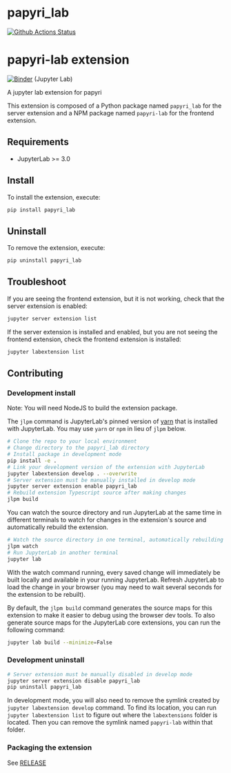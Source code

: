 # papyri_lab

[![Github Actions Status](https://github.com/Carreau/papyri-lab/workflows/Build/badge.svg)](https://github.com/Carreau/papyri-lab/actions/workflows/build.yml)

# papyri-lab extension


[![Binder](https://mybinder.org/badge_logo.svg)](https://beta.mybinder.org/v2/gh/Carreau/papyri-lab/HEAD?urlpath=lab/tree/index.md) (Jupyter Lab)


A jupyter lab extension for papyri


This extension is composed of a Python package named `papyri_lab`
for the server extension and a NPM package named `papyri-lab`
for the frontend extension.


## Requirements

* JupyterLab >= 3.0

## Install

To install the extension, execute:

```bash
pip install papyri_lab
```

## Uninstall

To remove the extension, execute:

```bash
pip uninstall papyri_lab
```


## Troubleshoot

If you are seeing the frontend extension, but it is not working, check
that the server extension is enabled:

```bash
jupyter server extension list
```

If the server extension is installed and enabled, but you are not seeing
the frontend extension, check the frontend extension is installed:

```bash
jupyter labextension list
```


## Contributing

### Development install

Note: You will need NodeJS to build the extension package.

The `jlpm` command is JupyterLab's pinned version of
[yarn](https://yarnpkg.com/) that is installed with JupyterLab. You may use
`yarn` or `npm` in lieu of `jlpm` below.

```bash
# Clone the repo to your local environment
# Change directory to the papyri_lab directory
# Install package in development mode
pip install -e .
# Link your development version of the extension with JupyterLab
jupyter labextension develop . --overwrite
# Server extension must be manually installed in develop mode
jupyter server extension enable papyri_lab
# Rebuild extension Typescript source after making changes
jlpm build
```

You can watch the source directory and run JupyterLab at the same time in different terminals to watch for changes in the extension's source and automatically rebuild the extension.

```bash
# Watch the source directory in one terminal, automatically rebuilding when needed
jlpm watch
# Run JupyterLab in another terminal
jupyter lab
```

With the watch command running, every saved change will immediately be built locally and available in your running JupyterLab. Refresh JupyterLab to load the change in your browser (you may need to wait several seconds for the extension to be rebuilt).

By default, the `jlpm build` command generates the source maps for this extension to make it easier to debug using the browser dev tools. To also generate source maps for the JupyterLab core extensions, you can run the following command:

```bash
jupyter lab build --minimize=False
```

### Development uninstall

```bash
# Server extension must be manually disabled in develop mode
jupyter server extension disable papyri_lab
pip uninstall papyri_lab
```

In development mode, you will also need to remove the symlink created by `jupyter labextension develop`
command. To find its location, you can run `jupyter labextension list` to figure out where the `labextensions`
folder is located. Then you can remove the symlink named `papyri-lab` within that folder.

### Packaging the extension

See [RELEASE](RELEASE.md)
